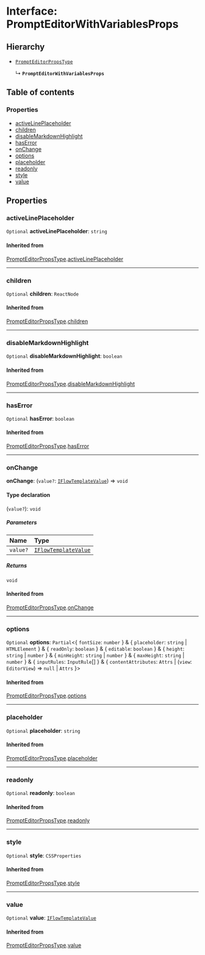 # Interface: PromptEditorWithVariablesProps

## Hierarchy

* [`PromptEditorPropsType`](/en/auto-docs/form-materials/interfaces/PromptEditorPropsType.md)

  ↳ **`PromptEditorWithVariablesProps`**

## Table of contents

### Properties

* [activeLinePlaceholder](/en/auto-docs/form-materials/interfaces/PromptEditorWithVariablesProps.md#activelineplaceholder)
* [children](/en/auto-docs/form-materials/interfaces/PromptEditorWithVariablesProps.md#children)
* [disableMarkdownHighlight](/en/auto-docs/form-materials/interfaces/PromptEditorWithVariablesProps.md#disablemarkdownhighlight)
* [hasError](/en/auto-docs/form-materials/interfaces/PromptEditorWithVariablesProps.md#haserror)
* [onChange](/en/auto-docs/form-materials/interfaces/PromptEditorWithVariablesProps.md#onchange)
* [options](/en/auto-docs/form-materials/interfaces/PromptEditorWithVariablesProps.md#options)
* [placeholder](/en/auto-docs/form-materials/interfaces/PromptEditorWithVariablesProps.md#placeholder)
* [readonly](/en/auto-docs/form-materials/interfaces/PromptEditorWithVariablesProps.md#readonly)
* [style](/en/auto-docs/form-materials/interfaces/PromptEditorWithVariablesProps.md#style)
* [value](/en/auto-docs/form-materials/interfaces/PromptEditorWithVariablesProps.md#value)

## Properties

### activeLinePlaceholder

`Optional` **activeLinePlaceholder**: `string`

#### Inherited from

[PromptEditorPropsType](/en/auto-docs/form-materials/interfaces/PromptEditorPropsType.md).[activeLinePlaceholder](/en/auto-docs/form-materials/interfaces/PromptEditorPropsType.md#activelineplaceholder)

***

### children

`Optional` **children**: `ReactNode`

#### Inherited from

[PromptEditorPropsType](/en/auto-docs/form-materials/interfaces/PromptEditorPropsType.md).[children](/en/auto-docs/form-materials/interfaces/PromptEditorPropsType.md#children)

***

### disableMarkdownHighlight

`Optional` **disableMarkdownHighlight**: `boolean`

#### Inherited from

[PromptEditorPropsType](/en/auto-docs/form-materials/interfaces/PromptEditorPropsType.md).[disableMarkdownHighlight](/en/auto-docs/form-materials/interfaces/PromptEditorPropsType.md#disablemarkdownhighlight)

***

### hasError

`Optional` **hasError**: `boolean`

#### Inherited from

[PromptEditorPropsType](/en/auto-docs/form-materials/interfaces/PromptEditorPropsType.md).[hasError](/en/auto-docs/form-materials/interfaces/PromptEditorPropsType.md#haserror)

***

### onChange

**onChange**: (`value?`: [`IFlowTemplateValue`](/en/auto-docs/form-materials/interfaces/IFlowTemplateValue.md)) => `void`

#### Type declaration

(`value?`): `void`

##### Parameters

| Name | Type |
| :------ | :------ |
| `value?` | [`IFlowTemplateValue`](/en/auto-docs/form-materials/interfaces/IFlowTemplateValue.md) |

##### Returns

`void`

#### Inherited from

[PromptEditorPropsType](/en/auto-docs/form-materials/interfaces/PromptEditorPropsType.md).[onChange](/en/auto-docs/form-materials/interfaces/PromptEditorPropsType.md#onchange)

***

### options

`Optional` **options**: `Partial`<{ `fontSize`: `number`  } & { `placeholder`: `string` | `HTMLElement`  } & { `readOnly`: `boolean`  } & { `editable`: `boolean`  } & { `height`: `string` | `number`  } & { `minHeight`: `string` | `number`  } & { `maxHeight`: `string` | `number`  } & { `inputRules`: `InputRule`\[]  } & { `contentAttributes`: `Attrs` | (`view`: `EditorView`) => `null` | `Attrs`  }>

#### Inherited from

[PromptEditorPropsType](/en/auto-docs/form-materials/interfaces/PromptEditorPropsType.md).[options](/en/auto-docs/form-materials/interfaces/PromptEditorPropsType.md#options)

***

### placeholder

`Optional` **placeholder**: `string`

#### Inherited from

[PromptEditorPropsType](/en/auto-docs/form-materials/interfaces/PromptEditorPropsType.md).[placeholder](/en/auto-docs/form-materials/interfaces/PromptEditorPropsType.md#placeholder)

***

### readonly

`Optional` **readonly**: `boolean`

#### Inherited from

[PromptEditorPropsType](/en/auto-docs/form-materials/interfaces/PromptEditorPropsType.md).[readonly](/en/auto-docs/form-materials/interfaces/PromptEditorPropsType.md#readonly)

***

### style

`Optional` **style**: `CSSProperties`

#### Inherited from

[PromptEditorPropsType](/en/auto-docs/form-materials/interfaces/PromptEditorPropsType.md).[style](/en/auto-docs/form-materials/interfaces/PromptEditorPropsType.md#style)

***

### value

`Optional` **value**: [`IFlowTemplateValue`](/en/auto-docs/form-materials/interfaces/IFlowTemplateValue.md)

#### Inherited from

[PromptEditorPropsType](/en/auto-docs/form-materials/interfaces/PromptEditorPropsType.md).[value](/en/auto-docs/form-materials/interfaces/PromptEditorPropsType.md#value)
